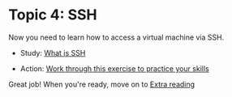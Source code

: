 # Topic 4: SSH

Now you need to learn how to access a virtual machine via SSH.

- Study: [What is SSH](https://www.cloudflare.com/learning/access-management/what-is-ssh/)

- Action: [Work through this exercise to practice your skills](https://learn.microsoft.com/training/modules/develop-on-remote-machine/)

Great job! When you're ready, move on to [Extra reading](5-reading.md)

